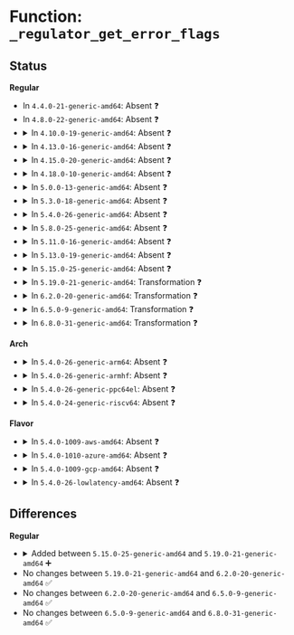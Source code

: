 # Function: <code>_regulator_get_error_flags</code>

## Status
<b>Regular</b>
<ul>
<li>
In <code>4.4.0-21-generic-amd64</code>: Absent ❓
</li>
<li>
In <code>4.8.0-22-generic-amd64</code>: Absent ❓
</li>
<li>
<details>
<summary>In <code>4.10.0-19-generic-amd64</code>: Absent ❓</summary>

```json
{
  "name": "_regulator_get_error_flags",
  "collision_type": "Unique Static",
  "inline_type": "Full",
  "funcs": [
    {
      "addr": 18446744071584437957,
      "name": "_regulator_get_error_flags",
      "external": false,
      "loc": "drivers/regulator/core.c:3363",
      "file": "drivers/regulator/core.c",
      "inline": "not declared, inlined",
      "caller_inline": [
        "drivers/regulator/core.c:regulator_get_error_flags"
      ],
      "caller_func": []
    }
  ],
  "symbols": []
}
```
</details>
</li>
<li>
<details>
<summary>In <code>4.13.0-16-generic-amd64</code>: Absent ❓</summary>

```json
{
  "name": "_regulator_get_error_flags",
  "collision_type": "Unique Static",
  "inline_type": "Full",
  "funcs": [
    {
      "addr": 18446744071584521445,
      "name": "_regulator_get_error_flags",
      "external": false,
      "loc": "drivers/regulator/core.c:3386",
      "file": "drivers/regulator/core.c",
      "inline": "not declared, inlined",
      "caller_inline": [
        "drivers/regulator/core.c:regulator_get_error_flags"
      ],
      "caller_func": []
    }
  ],
  "symbols": []
}
```
</details>
</li>
<li>
<details>
<summary>In <code>4.15.0-20-generic-amd64</code>: Absent ❓</summary>

```json
{
  "name": "_regulator_get_error_flags",
  "collision_type": "Unique Static",
  "inline_type": "Full",
  "funcs": [
    {
      "addr": 18446744071584931525,
      "name": "_regulator_get_error_flags",
      "external": false,
      "loc": "drivers/regulator/core.c:3394",
      "file": "drivers/regulator/core.c",
      "inline": "not declared, inlined",
      "caller_inline": [
        "drivers/regulator/core.c:regulator_get_error_flags"
      ],
      "caller_func": []
    }
  ],
  "symbols": []
}
```
</details>
</li>
<li>
<details>
<summary>In <code>4.18.0-10-generic-amd64</code>: Absent ❓</summary>

```json
{
  "name": "_regulator_get_error_flags",
  "collision_type": "Unique Static",
  "inline_type": "Full",
  "funcs": [
    {
      "addr": 18446744071585172263,
      "name": "_regulator_get_error_flags",
      "external": false,
      "loc": "drivers/regulator/core.c:3568",
      "file": "drivers/regulator/core.c",
      "inline": "not declared, inlined",
      "caller_inline": [
        "drivers/regulator/core.c:regulator_get_error_flags"
      ],
      "caller_func": []
    }
  ],
  "symbols": []
}
```
</details>
</li>
<li>
<details>
<summary>In <code>5.0.0-13-generic-amd64</code>: Absent ❓</summary>

```json
{
  "name": "_regulator_get_error_flags",
  "collision_type": "Unique Static",
  "inline_type": "Full",
  "funcs": [
    {
      "addr": 18446744071585285173,
      "name": "_regulator_get_error_flags",
      "external": false,
      "loc": "drivers/regulator/core.c:4179",
      "file": "drivers/regulator/core.c",
      "inline": "not declared, inlined",
      "caller_inline": [
        "drivers/regulator/core.c:regulator_get_error_flags"
      ],
      "caller_func": []
    }
  ],
  "symbols": []
}
```
</details>
</li>
<li>
<details>
<summary>In <code>5.3.0-18-generic-amd64</code>: Absent ❓</summary>

```json
{
  "name": "_regulator_get_error_flags",
  "collision_type": "Unique Static",
  "inline_type": "Full",
  "funcs": [
    {
      "addr": 18446744071585493238,
      "name": "_regulator_get_error_flags",
      "external": false,
      "loc": "drivers/regulator/core.c:4199",
      "file": "drivers/regulator/core.c",
      "inline": "not declared, inlined",
      "caller_inline": [
        "drivers/regulator/core.c:regulator_get_error_flags"
      ],
      "caller_func": []
    }
  ],
  "symbols": []
}
```
</details>
</li>
<li>
<details>
<summary>In <code>5.4.0-26-generic-amd64</code>: Absent ❓</summary>

```json
{
  "name": "_regulator_get_error_flags",
  "collision_type": "Unique Static",
  "inline_type": "Full",
  "funcs": [
    {
      "addr": 18446744071585638902,
      "name": "_regulator_get_error_flags",
      "external": false,
      "loc": "drivers/regulator/core.c:4209",
      "file": "drivers/regulator/core.c",
      "inline": "not declared, inlined",
      "caller_inline": [
        "drivers/regulator/core.c:regulator_get_error_flags"
      ],
      "caller_func": []
    }
  ],
  "symbols": []
}
```
</details>
</li>
<li>
<details>
<summary>In <code>5.8.0-25-generic-amd64</code>: Absent ❓</summary>

```json
{
  "name": "_regulator_get_error_flags",
  "collision_type": "Unique Static",
  "inline_type": "Full",
  "funcs": [
    {
      "addr": 18446744071586355430,
      "name": "_regulator_get_error_flags",
      "external": false,
      "loc": "drivers/regulator/core.c:4249",
      "file": "drivers/regulator/core.c",
      "inline": "not declared, inlined",
      "caller_inline": [
        "drivers/regulator/core.c:regulator_get_error_flags"
      ],
      "caller_func": []
    }
  ],
  "symbols": []
}
```
</details>
</li>
<li>
<details>
<summary>In <code>5.11.0-16-generic-amd64</code>: Absent ❓</summary>

```json
{
  "name": "_regulator_get_error_flags",
  "collision_type": "Unique Static",
  "inline_type": "Full",
  "funcs": [
    {
      "addr": 18446744071586472950,
      "name": "_regulator_get_error_flags",
      "external": false,
      "loc": "drivers/regulator/core.c:4387",
      "file": "drivers/regulator/core.c",
      "inline": "not declared, inlined",
      "caller_inline": [
        "drivers/regulator/core.c:regulator_get_error_flags"
      ],
      "caller_func": []
    }
  ],
  "symbols": []
}
```
</details>
</li>
<li>
<details>
<summary>In <code>5.13.0-19-generic-amd64</code>: Absent ❓</summary>

```json
{
  "name": "_regulator_get_error_flags",
  "collision_type": "Unique Static",
  "inline_type": "Full",
  "funcs": [
    {
      "addr": 18446744071586356742,
      "name": "_regulator_get_error_flags",
      "external": false,
      "loc": "drivers/regulator/core.c:4389",
      "file": "drivers/regulator/core.c",
      "inline": "not declared, inlined",
      "caller_inline": [
        "drivers/regulator/core.c:regulator_get_error_flags"
      ],
      "caller_func": []
    }
  ],
  "symbols": []
}
```
</details>
</li>
<li>
<details>
<summary>In <code>5.15.0-25-generic-amd64</code>: Absent ❓</summary>

```json
{
  "name": "_regulator_get_error_flags",
  "collision_type": "Unique Static",
  "inline_type": "Full",
  "funcs": [
    {
      "addr": 18446744071586884457,
      "name": "_regulator_get_error_flags",
      "external": false,
      "loc": "drivers/regulator/core.c:4524",
      "file": "drivers/regulator/core.c",
      "inline": "not declared, inlined",
      "caller_inline": [
        "drivers/regulator/core.c:regulator_get_error_flags"
      ],
      "caller_func": []
    }
  ],
  "symbols": []
}
```
</details>
</li>
<li>
<details>
<summary>In <code>5.19.0-21-generic-amd64</code>: Transformation ❓</summary>

```c
int _regulator_get_error_flags(struct regulator_dev * rdev, unsigned int * flags)
```

```json
{
  "name": "_regulator_get_error_flags",
  "collision_type": "Unique Static",
  "inline_type": "No",
  "funcs": [
    {
      "addr": 0,
      "name": "_regulator_get_error_flags",
      "external": false,
      "loc": "drivers/regulator/core.c:4569",
      "file": "drivers/regulator/core.c",
      "inline": "seen, unknown",
      "caller_inline": [],
      "caller_func": [
        "drivers/regulator/core.c:regulator_get_error_flags",
        "drivers/regulator/core.c:over_temp_warn_show",
        "drivers/regulator/core.c:over_voltage_warn_show",
        "drivers/regulator/core.c:over_current_warn_show",
        "drivers/regulator/core.c:under_voltage_warn_show",
        "drivers/regulator/core.c:over_temp_show",
        "drivers/regulator/core.c:fail_show",
        "drivers/regulator/core.c:regulation_out_show",
        "drivers/regulator/core.c:over_current_show",
        "drivers/regulator/core.c:under_voltage_show"
      ]
    }
  ],
  "symbols": [
    {
      "addr": 18446744071588170000,
      "name": "_regulator_get_error_flags",
      "section": ".text",
      "bind": "STB_LOCAL",
      "size": 414
    },
    {
      "addr": 18446744071594309668,
      "name": "_regulator_get_error_flags.cold",
      "section": ".text",
      "bind": "STB_LOCAL",
      "size": 42
    }
  ]
}
```
</details>
</li>
<li>
<details>
<summary>In <code>6.2.0-20-generic-amd64</code>: Transformation ❓</summary>

```c
int _regulator_get_error_flags(struct regulator_dev * rdev, unsigned int * flags)
```

```json
{
  "name": "_regulator_get_error_flags",
  "collision_type": "Unique Static",
  "inline_type": "No",
  "funcs": [
    {
      "addr": 0,
      "name": "_regulator_get_error_flags",
      "external": false,
      "loc": "drivers/regulator/core.c:4599",
      "file": "drivers/regulator/core.c",
      "inline": "seen, unknown",
      "caller_inline": [],
      "caller_func": [
        "drivers/regulator/core.c:regulator_get_error_flags",
        "drivers/regulator/core.c:over_temp_warn_show",
        "drivers/regulator/core.c:over_voltage_warn_show",
        "drivers/regulator/core.c:over_current_warn_show",
        "drivers/regulator/core.c:under_voltage_warn_show",
        "drivers/regulator/core.c:over_temp_show",
        "drivers/regulator/core.c:fail_show",
        "drivers/regulator/core.c:regulation_out_show",
        "drivers/regulator/core.c:over_current_show",
        "drivers/regulator/core.c:under_voltage_show"
      ]
    }
  ],
  "symbols": [
    {
      "addr": 18446744071589565664,
      "name": "_regulator_get_error_flags",
      "section": ".text",
      "bind": "STB_LOCAL",
      "size": 414
    },
    {
      "addr": 18446744071596231402,
      "name": "_regulator_get_error_flags.cold",
      "section": ".text",
      "bind": "STB_LOCAL",
      "size": 42
    }
  ]
}
```
</details>
</li>
<li>
<details>
<summary>In <code>6.5.0-9-generic-amd64</code>: Transformation ❓</summary>

```c
int _regulator_get_error_flags(struct regulator_dev * rdev, unsigned int * flags)
```

```json
{
  "name": "_regulator_get_error_flags",
  "collision_type": "Unique Static",
  "inline_type": "No",
  "funcs": [
    {
      "addr": 0,
      "name": "_regulator_get_error_flags",
      "external": false,
      "loc": "drivers/regulator/core.c:4665",
      "file": "drivers/regulator/core.c",
      "inline": "seen, unknown",
      "caller_inline": [],
      "caller_func": [
        "drivers/regulator/core.c:regulator_get_error_flags",
        "drivers/regulator/core.c:over_temp_warn_show",
        "drivers/regulator/core.c:over_voltage_warn_show",
        "drivers/regulator/core.c:over_current_warn_show",
        "drivers/regulator/core.c:under_voltage_warn_show",
        "drivers/regulator/core.c:over_temp_show",
        "drivers/regulator/core.c:fail_show",
        "drivers/regulator/core.c:regulation_out_show",
        "drivers/regulator/core.c:over_current_show",
        "drivers/regulator/core.c:under_voltage_show"
      ]
    }
  ],
  "symbols": [
    {
      "addr": 18446744071589867712,
      "name": "_regulator_get_error_flags",
      "section": ".text",
      "bind": "STB_LOCAL",
      "size": 414
    },
    {
      "addr": 18446744071596759310,
      "name": "_regulator_get_error_flags.cold",
      "section": ".text",
      "bind": "STB_LOCAL",
      "size": 42
    }
  ]
}
```
</details>
</li>
<li>
<details>
<summary>In <code>6.8.0-31-generic-amd64</code>: Transformation ❓</summary>

```c
int _regulator_get_error_flags(struct regulator_dev * rdev, unsigned int * flags)
```

```json
{
  "name": "_regulator_get_error_flags",
  "collision_type": "Unique Static",
  "inline_type": "No",
  "funcs": [
    {
      "addr": 0,
      "name": "_regulator_get_error_flags",
      "external": false,
      "loc": "drivers/regulator/core.c:4671",
      "file": "drivers/regulator/core.c",
      "inline": "seen, unknown",
      "caller_inline": [],
      "caller_func": [
        "drivers/regulator/core.c:regulator_get_error_flags",
        "drivers/regulator/core.c:over_temp_warn_show",
        "drivers/regulator/core.c:over_voltage_warn_show",
        "drivers/regulator/core.c:over_current_warn_show",
        "drivers/regulator/core.c:under_voltage_warn_show",
        "drivers/regulator/core.c:over_temp_show",
        "drivers/regulator/core.c:fail_show",
        "drivers/regulator/core.c:regulation_out_show",
        "drivers/regulator/core.c:over_current_show",
        "drivers/regulator/core.c:under_voltage_show"
      ]
    }
  ],
  "symbols": [
    {
      "addr": 18446744071590205552,
      "name": "_regulator_get_error_flags",
      "section": ".text",
      "bind": "STB_LOCAL",
      "size": 414
    },
    {
      "addr": 18446744071597667781,
      "name": "_regulator_get_error_flags.cold",
      "section": ".text",
      "bind": "STB_LOCAL",
      "size": 42
    }
  ]
}
```
</details>
</li>
</ul>
<b>Arch</b>
<ul>
<li>
<details>
<summary>In <code>5.4.0-26-generic-arm64</code>: Absent ❓</summary>

```json
{
  "name": "_regulator_get_error_flags",
  "collision_type": "Unique Static",
  "inline_type": "Full",
  "funcs": [
    {
      "addr": 18446603336498294304,
      "name": "_regulator_get_error_flags",
      "external": false,
      "loc": "drivers/regulator/core.c:4209",
      "file": "drivers/regulator/core.c",
      "inline": "not declared, inlined",
      "caller_inline": [
        "drivers/regulator/core.c:regulator_get_error_flags"
      ],
      "caller_func": []
    }
  ],
  "symbols": []
}
```
</details>
</li>
<li>
<details>
<summary>In <code>5.4.0-26-generic-armhf</code>: Absent ❓</summary>

```json
{
  "name": "_regulator_get_error_flags",
  "collision_type": "Unique Static",
  "inline_type": "Full",
  "funcs": [
    {
      "addr": 3230980528,
      "name": "_regulator_get_error_flags",
      "external": false,
      "loc": "drivers/regulator/core.c:4209",
      "file": "drivers/regulator/core.c",
      "inline": "not declared, inlined",
      "caller_inline": [
        "drivers/regulator/core.c:regulator_get_error_flags"
      ],
      "caller_func": []
    }
  ],
  "symbols": []
}
```
</details>
</li>
<li>
<details>
<summary>In <code>5.4.0-26-generic-ppc64el</code>: Absent ❓</summary>

```json
{
  "name": "_regulator_get_error_flags",
  "collision_type": "Unique Static",
  "inline_type": "Full",
  "funcs": [
    {
      "addr": 13835058055291465888,
      "name": "_regulator_get_error_flags",
      "external": false,
      "loc": "drivers/regulator/core.c:4209",
      "file": "drivers/regulator/core.c",
      "inline": "not declared, inlined",
      "caller_inline": [
        "drivers/regulator/core.c:regulator_get_error_flags"
      ],
      "caller_func": []
    }
  ],
  "symbols": []
}
```
</details>
</li>
<li>
<details>
<summary>In <code>5.4.0-24-generic-riscv64</code>: Absent ❓</summary>

```json
{
  "name": "_regulator_get_error_flags",
  "collision_type": "Unique Static",
  "inline_type": "Full",
  "funcs": [
    {
      "addr": 18446743936275992386,
      "name": "_regulator_get_error_flags",
      "external": false,
      "loc": "drivers/regulator/core.c:4209",
      "file": "drivers/regulator/core.c",
      "inline": "not declared, inlined",
      "caller_inline": [
        "drivers/regulator/core.c:regulator_get_error_flags"
      ],
      "caller_func": []
    }
  ],
  "symbols": []
}
```
</details>
</li>
</ul>
<b>Flavor</b>
<ul>
<li>
<details>
<summary>In <code>5.4.0-1009-aws-amd64</code>: Absent ❓</summary>

```json
{
  "name": "_regulator_get_error_flags",
  "collision_type": "Unique Static",
  "inline_type": "Full",
  "funcs": [
    {
      "addr": 18446744071585400054,
      "name": "_regulator_get_error_flags",
      "external": false,
      "loc": "drivers/regulator/core.c:4209",
      "file": "drivers/regulator/core.c",
      "inline": "not declared, inlined",
      "caller_inline": [
        "drivers/regulator/core.c:regulator_get_error_flags"
      ],
      "caller_func": []
    }
  ],
  "symbols": []
}
```
</details>
</li>
<li>
<details>
<summary>In <code>5.4.0-1010-azure-amd64</code>: Absent ❓</summary>

```json
{
  "name": "_regulator_get_error_flags",
  "collision_type": "Unique Static",
  "inline_type": "Full",
  "funcs": [
    {
      "addr": 18446744071585269974,
      "name": "_regulator_get_error_flags",
      "external": false,
      "loc": "drivers/regulator/core.c:4209",
      "file": "drivers/regulator/core.c",
      "inline": "not declared, inlined",
      "caller_inline": [
        "drivers/regulator/core.c:regulator_get_error_flags"
      ],
      "caller_func": []
    }
  ],
  "symbols": []
}
```
</details>
</li>
<li>
<details>
<summary>In <code>5.4.0-1009-gcp-amd64</code>: Absent ❓</summary>

```json
{
  "name": "_regulator_get_error_flags",
  "collision_type": "Unique Static",
  "inline_type": "Full",
  "funcs": [
    {
      "addr": 18446744071585589302,
      "name": "_regulator_get_error_flags",
      "external": false,
      "loc": "drivers/regulator/core.c:4209",
      "file": "drivers/regulator/core.c",
      "inline": "not declared, inlined",
      "caller_inline": [
        "drivers/regulator/core.c:regulator_get_error_flags"
      ],
      "caller_func": []
    }
  ],
  "symbols": []
}
```
</details>
</li>
<li>
<details>
<summary>In <code>5.4.0-26-lowlatency-amd64</code>: Absent ❓</summary>

```json
{
  "name": "_regulator_get_error_flags",
  "collision_type": "Unique Static",
  "inline_type": "Full",
  "funcs": [
    {
      "addr": 18446744071585697430,
      "name": "_regulator_get_error_flags",
      "external": false,
      "loc": "drivers/regulator/core.c:4209",
      "file": "drivers/regulator/core.c",
      "inline": "not declared, inlined",
      "caller_inline": [
        "drivers/regulator/core.c:regulator_get_error_flags"
      ],
      "caller_func": []
    }
  ],
  "symbols": []
}
```
</details>
</li>
</ul>

## Differences
<b>Regular</b>
<ul>
<li>
<details>
<summary>Added between <code>5.15.0-25-generic-amd64</code> and <code>5.19.0-21-generic-amd64</code> ➕</summary>

```c
int _regulator_get_error_flags(struct regulator_dev * rdev, unsigned int * flags)
```
</details>
</li>
<li>
No changes between <code>5.19.0-21-generic-amd64</code> and <code>6.2.0-20-generic-amd64</code> ✅
</li>
<li>
No changes between <code>6.2.0-20-generic-amd64</code> and <code>6.5.0-9-generic-amd64</code> ✅
</li>
<li>
No changes between <code>6.5.0-9-generic-amd64</code> and <code>6.8.0-31-generic-amd64</code> ✅
</li>
</ul>
